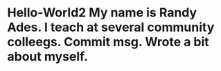 # Hello-World2 My name is Randy Ades. I teach at several community colleegs. Commit msg. Wrote a bit about myself. 
